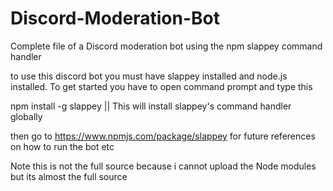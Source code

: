 # Discord-Moderation-Bot
Complete file of a Discord moderation bot using the npm slappey command handler

to use this discord bot you must have slappey installed and node.js installed. To get started you have to open command prompt and type this

npm install -g slappey || This will install slappey's command handler globally 

then go to https://www.npmjs.com/package/slappey for future references on how to run the bot etc

Note this is not the full source because i cannot upload the Node modules but its almost the full source
